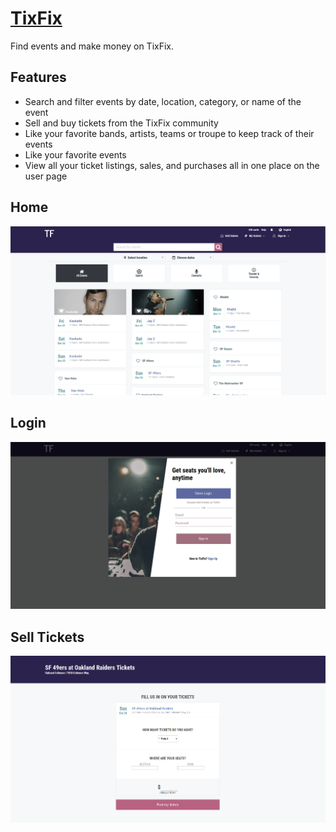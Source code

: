 
# [TixFix](https://tixfix.herokuapp.com/#/)

Find events and make money on TixFix.

## Features
+ Search and filter events by date, location, category, or name of the event
+ Sell and buy tickets from the TixFix community
+ Like your favorite bands, artists, teams or troupe to keep track of their events
+ Like your favorite events
+ View all your ticket listings, sales, and purchases all in one place on the user page

## Home
![TixFix-Home](https://github.com/Strauaar/TixFix/blob/no_subcats/screenshots/tixfix-home.png "TixFix-Home")

## Login
![TixFix-Login](https://github.com/Strauaar/TixFix/blob/no_subcats/screenshots/login-page.png)

## Sell Tickets
![TixFix-Sell-Page](https://github.com/Strauaar/TixFix/blob/no_subcats/screenshots/sell-tickets-page.png)
